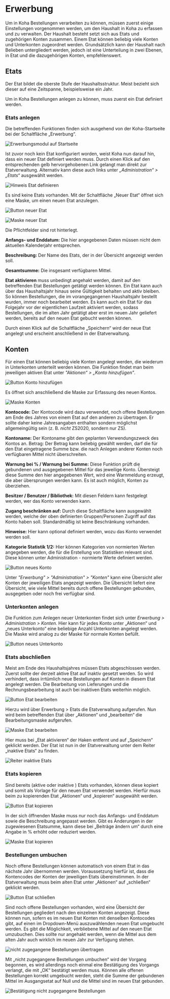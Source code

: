 
# Erwerbung
Um in Koha Bestellungen verarbeiten zu können, müssen zuerst einige Einstellungen vorgenommen werden, um den Haushalt in Koha zu erfassen und zu verwalten.
Der Haushalt besteht setzt sich aus Etats und zugehörigen Konten zusammen. Einem Etat können beliebig viele Konten und Unterkonten zugeordnet werden. Grundsätzlich kann der Haushalt nach Belieben untergliedert werden, jedoch ist eine Unterteilung in zwei Ebenen, in Etat und die dazugehörigen Konten, empfehlenswert.


## Etats
Der Etat bildet die oberste Stufe der Haushaltsstruktur. Meist bezieht sich dieser auf eine Zeitspanne, beispielsweise ein Jahr.

Um in Koha Bestellungen anlegen zu können, muss zuerst ein Etat definiert werden.
### Etats anlegen
Die betreffenden Funktionen finden sich ausgehend von der Koha-Startseite bei der Schaltfläche „Erwerbung“.

![Erwerbungsmodul auf Startseite](../Images/EW_home.PNG)
 
Ist zuvor noch kein Etat konfiguriert worden, weist Koha nun darauf hin, dass ein neuer Etat definiert werden muss. Durch einen Klick auf den entsprechenden gelb hervorgehobenen Link gelangt man direkt zur Etatverwaltung. Alternativ kann diese auch links unter *„Administration“ > „Etats“* ausgewählt werden.
 
![Hinweis Etat definieren](../Images/EW_etat1.PNG)
 
Es sind keine Etats vorhanden. Mit der Schaltfläche „Neuer Etat“ öffnet sich eine Maske, um einen neuen Etat anzulegen.
 
 ![Button neuer Etat](../Images/EW_etat2.PNG)
 
 ![Maske neuer Etat](../Images/EW_etat3.PNG)
 
Die Pflichtfelder sind rot hinterlegt.

**Anfangs- und Enddatum:** Die hier angegebenen Daten müssen nicht dem aktuellen Kalenderjahr entsprechen.

**Beschreibung:** Der Name des Etats, der in der Übersicht angezeigt werden soll.

**Gesamtsumme:** Die insgesamt verfügbaren Mittel.

**Etat aktivieren** muss unbedingt angehakt werden, damit auf den betreffenden Etat Bestellungen getätigt werden können. 
Ein Etat kann auch über das Haushaltsjahr hinaus seine Gültigkeit behalten und aktiv bleiben. So können Bestellungen, die im vorangegangenen Haushaltsjahr bestellt wurden, immer noch bearbeitet werden. Es kann auch ein Etat für das Folgejahr vor der eigentlichen Laufzeit aktiviert werden, sodass Bestellungen, die im alten Jahr getätigt aber erst im neuen Jahr geliefert werden, bereits auf den neuen Etat gebucht werden können.

Durch einen Klick auf die Schaltfläche „Speichern“ wird der neue Etat angelegt und erscheint anschließend in der Etatverwaltung.
 
## Konten
Für einen Etat können beliebig viele Konten angelegt werden, die wiederum in Unterkonten unterteilt werden können. Die Funktion findet man beim jeweiligen aktiven Etat unter *"Aktionen“ > „Konto hinzufügen"*.
 
 ![Button Konto hinzufügen](../Images/EW_etat4.PNG)
 
 Es öffnet sich anschließend die Maske zur Erfassung des neuen Kontos.
 
 ![Maske Konten](../Images/EW_konten1.PNG)
 
**Kontocode:** Der Kontocode wird dazu verwendet, noch offene Bestellungen am Ende des Jahres von einem Etat auf den anderen zu übertragen. Er sollte daher keine Jahresangaben enthalten sondern möglichst allgemeingültig sein (z. B. *nicht* ZS2020, sondern nur ZS).

**Kontoname:** Der Kontoname gibt den geplanten Verwendungszweck des Kontos an.
Betrag: Der Betrag kann beliebig gewählt werden, darf die für den Etat eingetragene Summe bzw. die nach Anlegen anderer Konten noch verfügbaren Mittel nicht überschreiten.

**Warnung bei % / Warnung bei Summe:** Diese Funktion prüft die gebundenen und ausgegebenen Mittel für das jeweilige Konto. Übersteigt diese Summe den hier angegebenen Wert, wird eine Warnmeldung erzeugt, die aber übersprungen werden kann. Es ist auch möglich, Konten zu überziehen.

**Besitzer / Benutzer / Bibliothek:** Mit diesen Feldern kann festgelegt werden, wer das Konto verwenden kann.  

**Zugang beschränken auf:** Durch diese Schaltfläche kann ausgewählt werden, welche der oben definierten Gruppen/Personen Zugriff auf das Konto haben soll. Standardmäßig ist keine Beschränkung vorhanden.

**Hinweise:** Hier kann optional definiert werden, wozu das Konto verwendet werden soll.

**Kategorie Statistik 1/2:** Hier können Kategorien von normierten Werten angegeben werden, die für die Erstellung von Statistiken relevant sind. Diese können unter Administration - normierte Werte definiert werden.

![Button neues Konto](../Images/EW_konten2.PNG)
 
Unter *"Erwerbung" > "Administration" > "Konten"* kann eine Übersicht aller Konten der jeweiligen Etats angezeigt werden. Die Übersicht liefert eine Übersicht, wie viele Mittel bereits durch offene Bestellungen gebunden, ausgegeben oder noch frei verfügbar sind.
### Unterkonten anlegen
Die Funktion zum Anlegen neuer Unterkonten findet sich unter *Erwerbung > Administration > Konten.* Hier kann für jedes Konto unter „Aktionen“ und „neues Unterkonto“ eine beliebige Anzahl Unterkonten angelegt werden. Die Maske wird analog zu der Maske für normale Konten befüllt.

![Button neues Unterkonto](../Images/EW_konten3.PNG)
 
### Etats abschließen
Meist am Ende des Haushaltsjahres müssen Etats abgeschlossen werden. Zuerst sollte der derzeit aktive Etat auf inaktiv gesetzt werden. So wird verhindert, dass irrtümlich neue Bestellungen auf Konten in diesem Etat angelegt werden. Die Bearbeitung von Lieferungen und die Rechnungsbearbeitung ist auch bei inaktiven Etats weiterhin möglich.

![Button Etat bearbeiten](../Images/EW_etatzu1.PNG)
 
Hierzu wird über Erwerbung > Etats die Etatverwaltung aufgerufen. Nun wird beim betreffenden Etat über „Aktionen“ und „bearbeiten“ die Bearbeitungsmaske aufgerufen.

![Maske Etat bearbeiten](../Images/EW_etatzu2.PNG)
 
Hier muss bei „Etat aktivieren“ der Haken entfernt und auf „Speichern“ geklickt werden. Der Etat ist nun in der Etatverwaltung unter dem Reiter „inaktive Etats“ zu finden.

![Reiter inaktive Etats](../Images/EW_etatzu3.PNG)
 
### Etats kopieren
Sind bereits (aktive oder inaktive ) Etats vorhanden, können diese kopiert und somit als Vorlage für den neuen Etat verwendet werden. Hierfür muss beim zu kopierenden Etat „Aktionen“ und „kopieren“ ausgewählt werden.
 
 ![Button Etat kopieren](../Images/EW_etatkop1.PNG)
 
In der sich öffnenden Maske muss nur noch das Anfangs- und Enddatum sowie die Beschreibung angepasst werden.
Gibt es Änderungen in der zugewiesenen Etatsumme, kann diese bei „Beiträge ändern um“ durch eine Angabe in % erhöht oder reduziert werden.

![Maske Etat kopieren](../Images/EW_etatkop2.PNG)
 
### Bestellungen umbuchen
Noch offene Bestellungen können automatisch von einem Etat in das nächste Jahr übernommen werden. Voraussetzung hierfür ist, dass die Kontencodes der Konten der jeweiligen Etats übereinstimmen.
In der Etatverwaltung muss beim alten Etat unter „Aktionen“ auf „schließen“ geklickt werden.

![Button Etat schließen](../Images/EW_etatbs1.PNG)
 
Sind noch offene Bestellungen vorhanden, wird eine Übersicht der Bestellungen gegliedert nach den einzelnen Konten angezeigt. Diese können nun, sofern es im neuen Etat Konten mit denselben Kontocodes gibt, auf einen im Dropdown-Menü auszuwählenden neuen Etat umgebucht werden.
Es gibt die Möglichkeit, verbliebene Mittel auf den neuen Etat umzubuchen. Dies sollte nur angehakt werden, wenn die Mittel aus dem alten Jahr auch wirklich im neuen Jahr zur Verfügung stehen.

![nicht zugegangene Bestellungen übertragen](../Images/EW_etatbs2.PNG)
 
Mit „nicht zugegangene Bestellungen umbuchen“ wird der Vorgang begonnen, es wird allerdings noch einmal eine Bestätigung des Vorgangs verlangt, die mit „OK“ bestätigt werden muss. Können alle offenen Bestellungen korrekt umgebucht werden, steht die Summe der gebundenen Mittel im Ausgangsetat auf Null und die Mittel sind im neuen Etat gebunden.
 
![Bestätigung nicht zugegangene Bestellungen](../Images/EW_etatbs3.PNG)
